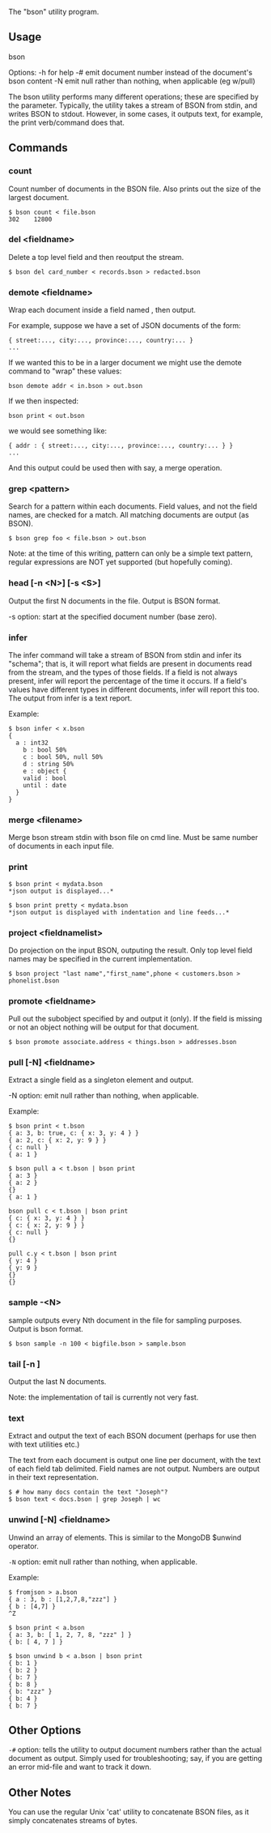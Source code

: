 The "bson" utility program.

## Usage

  bson <options> <command> <parms>

Options:
  -h                          for help
  -#                          emit document number instead of the document's bson content
  -N                          emit null rather than nothing, when applicable (eg w/pull)

The bson utility performs many different operations; these are specified by the <command> 
parameter.  Typically, the utility takes a stream of BSON from stdin, and writes BSON to 
stdout.  However, in some cases, it outputs text, for example, the print verb/command does
that.

## Commands

### count

Count number of documents in the BSON file.  Also prints out the size of the largest document.

    $ bson count < file.bson
    302    12800

### del \<fieldname>

Delete a top level field and then reoutput the stream.

    $ bson del card_number < records.bson > redacted.bson

### demote \<fieldname>

Wrap each document inside a field named <fieldname>, then output.

For example, suppose we have a set of JSON documents of the form:

    { street:..., city:..., province:..., country:... }
    ...

If we wanted this to be in a larger document we might use the demote command to "wrap" these 
values:

    bson demote addr < in.bson > out.bson

If we then inspected:

    bson print < out.bson

we would see something like:

    { addr : { street:..., city:..., province:..., country:... } }
    ...

And this output could be used then with say, a merge operation.

### grep \<pattern>

Search for a pattern within each documents.  Field values, and not the field names, are checked
for a match.  All matching documents are output (as BSON).

    $ bson grep foo < file.bson > out.bson

Note: at the time of this writing, pattern can only be a simple text pattern, regular 
expressions are NOT yet supported (but hopefully coming).

### head [-n \<N>] [-s \<S>] 

Output the first N documents in the file.  Output is BSON format.

-s option: start at the specified document number (base zero).

### infer

The infer command will take a stream of BSON from stdin and infer its "schema"; that is, it 
will report what fields are present in documents read from the stream, and the types of those
fields.  If a field is not always present, infer will report the percentage of the time it 
occurs.  If a field's values have different types in different documents, infer will report 
this too.  The output from infer is a text report.

Example:

    $ bson infer < x.bson
    {
      a : int32
        b : bool 50%
        c : bool 50%, null 50%
        d : string 50%
        e : object {
        valid : bool
        until : date
      }
    }

### merge \<filename>

Merge bson stream stdin with bson file on cmd line.  Must be same number of documents in 
each input file.

### print

    $ bson print < mydata.bson
    *json output is displayed...*

    $ bson print pretty < mydata.bson
    *json output is displayed with indentation and line feeds...*

### project \<fieldnamelist>

Do projection on the input BSON, outputing the result.  Only top level field names may be 
specified in the current implementation.

    $ bson project "last name","first_name",phone < customers.bson > phonelist.bson

### promote \<fieldname>

Pull out the subobject specified by <fieldname> and output it (only).  If the field is missing
or not an object nothing will be output for that document.

    $ bson promote associate.address < things.bson > addresses.bson

### pull [-N] \<fieldname>

Extract a single field as a singleton element and output.

-N option: emit null rather than nothing, when applicable.

Example:
        
    $ bson print < t.bson
    { a: 3, b: true, c: { x: 3, y: 4 } }
    { a: 2, c: { x: 2, y: 9 } }
    { c: null }
    { a: 1 }
    
    $ bson pull a < t.bson | bson print
    { a: 3 }
    { a: 2 }
    {}
    { a: 1 }
    
    bson pull c < t.bson | bson print
    { c: { x: 3, y: 4 } }
    { c: { x: 2, y: 9 } }
    { c: null }
    {}
    
    pull c.y < t.bson | bson print
    { y: 4 }
    { y: 9 }
    {}
    {}

### sample -\<N>

sample outputs every Nth document in the file for sampling purposes.  Output is bson format.

    $ bson sample -n 100 < bigfile.bson > sample.bson

### tail [-n <N>]

Output the last N documents.  

Note: the implementation of tail is currently not very fast.

### text

Extract and output the text of each BSON document (perhaps for use then with text utilities etc.)

The text from each document is output one line per document, with the text of each field tab 
delimited.  Field names are not output.  Numbers are output in their text representation.

    $ # how many docs contain the text "Joseph"?
    $ bson text < docs.bson | grep Joseph | wc

### unwind [-N] \<fieldname>

Unwind an array of elements.  This is similar to the MongoDB $unwind operator.

`-N` option: emit null rather than nothing, when applicable.

Example:

    $ fromjson > a.bson
    { a : 3, b : [1,2,7,8,"zzz"] }
    { b : [4,7] }
    ^Z
    
    $ bson print < a.bson
    { a: 3, b: [ 1, 2, 7, 8, "zzz" ] }
    { b: [ 4, 7 ] }
    
    $ bson unwind b < a.bson | bson print
    { b: 1 }
    { b: 2 }
    { b: 7 }
    { b: 8 }
    { b: "zzz" }
    { b: 4 }
    { b: 7 }

## Other Options

`-#` option: tells the utility to output document numbers rather than the actual document as 
output.  Simply used for troubleshooting; say, if you are getting an error mid-file and want 
to track it down.

## Other Notes

You can use the regular Unix 'cat' utility to concatenate BSON files, as it simply concatenates
streams of bytes.

